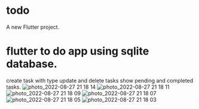 # todo

A new Flutter project.

# flutter to do app using sqlite database.
create task with type
update and delete tasks 
show pending and completed tasks.
![photo_2022-08-27 21 18 14](https://user-images.githubusercontent.com/77697719/187043114-4f7dcd55-b471-4d86-a3b3-2d1daab5a1fb.jpeg)
![photo_2022-08-27 21 18 11](https://user-images.githubusercontent.com/77697719/187043117-4a39c5c8-86e9-4573-b25b-7de18a6f14ce.jpeg)
![photo_2022-08-27 21 18 09](https://user-images.githubusercontent.com/77697719/187043118-b76322b4-4231-427b-b648-182ab8be0388.jpeg)
![photo_2022-08-27 21 18 07](https://user-images.githubusercontent.com/77697719/187043119-11a94e91-4aa4-449c-a8e6-8d24d3a40a4b.jpeg)
![photo_2022-08-27 21 18 05](https://user-images.githubusercontent.com/77697719/187043120-eb88f46a-98c8-4846-977b-f228ae9402ec.jpeg)
![photo_2022-08-27 21 18 03](https://user-images.githubusercontent.com/77697719/187043121-a3466907-6065-4e20-9600-85c34d512a4c.jpeg)
